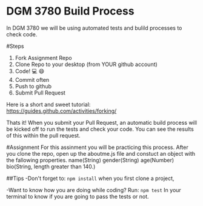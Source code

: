 # DGM 3780 Build Process
In DGM 3780 we will be using automated tests and bulild processes to check code.

#Steps
1. Fork Assignment Repo
2. Clone Repo to your desktop (from YOUR github account)
3. Code! :computer: :smile:
4. Commit often
5. Push to github
6. Submit Pull Request

Here is a short and sweet tutorial: https://guides.github.com/activities/forking/

Thats it! When you submit your Pull Request, an automatic build process will be kicked off to run the tests and check your code. You can see the results of this within the pull request.

#Assignment
For this assinment you will be practicing this process. After you clone the repo, open up the aboutme.js file and constuct an object with the fallowing properties.
name(String)
gender(String)
age(Number)
bio(String, length greater than 140.)


##Tips
-Don't forget to:
````npm install````
when you first clone a project,

-Want to know how you are doing while coding?
Run:
````npm test````
In your terminal to know if you are going to pass the tests or not.
